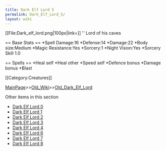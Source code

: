 ```yaml
---
title: Dark Elf Lord 5
permalink: Dark_Elf_Lord_5/
layout: wiki
---
```

[[File:Dark_elf_lord.png|100px|link=]] '' Lord of his caves

== Base Stats ==
*Spell Damage:16
*Defense:14
*Damage:22
*Body size:Medium
*Magic Resistance:Yes
*Sorcery:1
*Night Vision:Yes
*Sorcery Skill 1.0

== Spells ==
*Heal self
*Heal other
*Speed self
*Defence bonus
*Damage bonus
*Blast

[[Category:Creatures]]

[MainPage](/keeperrl_wiki/ "wikilink")>>[Old_Wiki](/keeperrl_wiki/Old_Wiki "wikilink")>>[Old_Dark_Elf_Lord](/keeperrl_wiki/Old_Dark_Elf_Lord "wikilink")

Other items in this section
-    [Dark Elf Lord 0](/keeperrl_wiki/Dark_Elf_Lord_0 "wikilink")
-    [Dark Elf Lord 1](/keeperrl_wiki/Dark_Elf_Lord_1 "wikilink")
-    [Dark Elf Lord 2](/keeperrl_wiki/Dark_Elf_Lord_2 "wikilink")
-    [Dark Elf Lord 3](/keeperrl_wiki/Dark_Elf_Lord_3 "wikilink")
-    [Dark Elf Lord 4](/keeperrl_wiki/Dark_Elf_Lord_4 "wikilink")
-    [Dark Elf Lord 6](/keeperrl_wiki/Dark_Elf_Lord_6 "wikilink")
-    [Dark Elf Lord 7](/keeperrl_wiki/Dark_Elf_Lord_7 "wikilink")
-    [Dark Elf Lord 8](/keeperrl_wiki/Dark_Elf_Lord_8 "wikilink")
